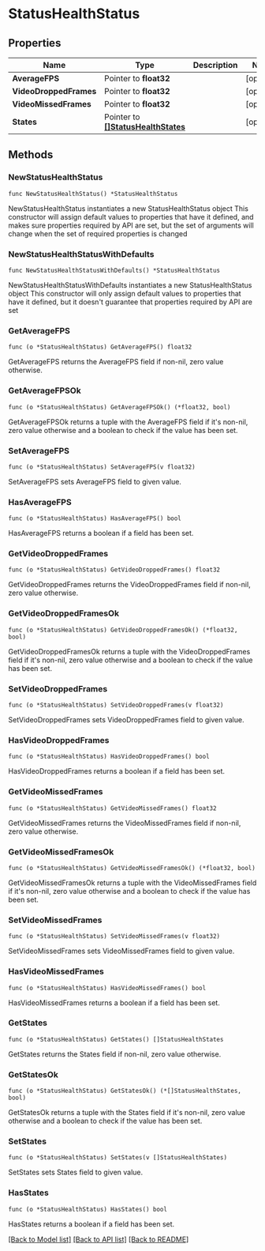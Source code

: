 # StatusHealthStatus

## Properties

Name | Type | Description | Notes
------------ | ------------- | ------------- | -------------
**AverageFPS** | Pointer to **float32** |  | [optional] 
**VideoDroppedFrames** | Pointer to **float32** |  | [optional] 
**VideoMissedFrames** | Pointer to **float32** |  | [optional] 
**States** | Pointer to [**[]StatusHealthStates**](StatusHealthStates.md) |  | [optional] 

## Methods

### NewStatusHealthStatus

`func NewStatusHealthStatus() *StatusHealthStatus`

NewStatusHealthStatus instantiates a new StatusHealthStatus object
This constructor will assign default values to properties that have it defined,
and makes sure properties required by API are set, but the set of arguments
will change when the set of required properties is changed

### NewStatusHealthStatusWithDefaults

`func NewStatusHealthStatusWithDefaults() *StatusHealthStatus`

NewStatusHealthStatusWithDefaults instantiates a new StatusHealthStatus object
This constructor will only assign default values to properties that have it defined,
but it doesn't guarantee that properties required by API are set

### GetAverageFPS

`func (o *StatusHealthStatus) GetAverageFPS() float32`

GetAverageFPS returns the AverageFPS field if non-nil, zero value otherwise.

### GetAverageFPSOk

`func (o *StatusHealthStatus) GetAverageFPSOk() (*float32, bool)`

GetAverageFPSOk returns a tuple with the AverageFPS field if it's non-nil, zero value otherwise
and a boolean to check if the value has been set.

### SetAverageFPS

`func (o *StatusHealthStatus) SetAverageFPS(v float32)`

SetAverageFPS sets AverageFPS field to given value.

### HasAverageFPS

`func (o *StatusHealthStatus) HasAverageFPS() bool`

HasAverageFPS returns a boolean if a field has been set.

### GetVideoDroppedFrames

`func (o *StatusHealthStatus) GetVideoDroppedFrames() float32`

GetVideoDroppedFrames returns the VideoDroppedFrames field if non-nil, zero value otherwise.

### GetVideoDroppedFramesOk

`func (o *StatusHealthStatus) GetVideoDroppedFramesOk() (*float32, bool)`

GetVideoDroppedFramesOk returns a tuple with the VideoDroppedFrames field if it's non-nil, zero value otherwise
and a boolean to check if the value has been set.

### SetVideoDroppedFrames

`func (o *StatusHealthStatus) SetVideoDroppedFrames(v float32)`

SetVideoDroppedFrames sets VideoDroppedFrames field to given value.

### HasVideoDroppedFrames

`func (o *StatusHealthStatus) HasVideoDroppedFrames() bool`

HasVideoDroppedFrames returns a boolean if a field has been set.

### GetVideoMissedFrames

`func (o *StatusHealthStatus) GetVideoMissedFrames() float32`

GetVideoMissedFrames returns the VideoMissedFrames field if non-nil, zero value otherwise.

### GetVideoMissedFramesOk

`func (o *StatusHealthStatus) GetVideoMissedFramesOk() (*float32, bool)`

GetVideoMissedFramesOk returns a tuple with the VideoMissedFrames field if it's non-nil, zero value otherwise
and a boolean to check if the value has been set.

### SetVideoMissedFrames

`func (o *StatusHealthStatus) SetVideoMissedFrames(v float32)`

SetVideoMissedFrames sets VideoMissedFrames field to given value.

### HasVideoMissedFrames

`func (o *StatusHealthStatus) HasVideoMissedFrames() bool`

HasVideoMissedFrames returns a boolean if a field has been set.

### GetStates

`func (o *StatusHealthStatus) GetStates() []StatusHealthStates`

GetStates returns the States field if non-nil, zero value otherwise.

### GetStatesOk

`func (o *StatusHealthStatus) GetStatesOk() (*[]StatusHealthStates, bool)`

GetStatesOk returns a tuple with the States field if it's non-nil, zero value otherwise
and a boolean to check if the value has been set.

### SetStates

`func (o *StatusHealthStatus) SetStates(v []StatusHealthStates)`

SetStates sets States field to given value.

### HasStates

`func (o *StatusHealthStatus) HasStates() bool`

HasStates returns a boolean if a field has been set.


[[Back to Model list]](../README.md#documentation-for-models) [[Back to API list]](../README.md#documentation-for-api-endpoints) [[Back to README]](../README.md)


